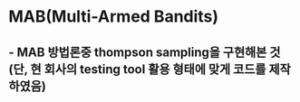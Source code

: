 # MAB(Multi-Armed Bandits)

## - MAB 방법론중 thompson sampling을 구현해본 것(단, 현 회사의 testing tool 활용 형태에 맞게 코드를 제작하였음)
